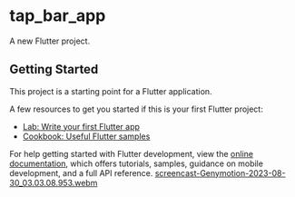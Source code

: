 # tap_bar_app

A new Flutter project.

## Getting Started

This project is a starting point for a Flutter application.

A few resources to get you started if this is your first Flutter project:

- [Lab: Write your first Flutter app](https://docs.flutter.dev/get-started/codelab)
- [Cookbook: Useful Flutter samples](https://docs.flutter.dev/cookbook)

For help getting started with Flutter development, view the
[online documentation](https://docs.flutter.dev/), which offers tutorials,
samples, guidance on mobile development, and a full API reference.
[screencast-Genymotion-2023-08-30_03.03.08.953.webm](https://github.com/Ahmed1092002/task4/assets/112315071/5c762184-e25c-4406-a777-b4012df0a1ca)
